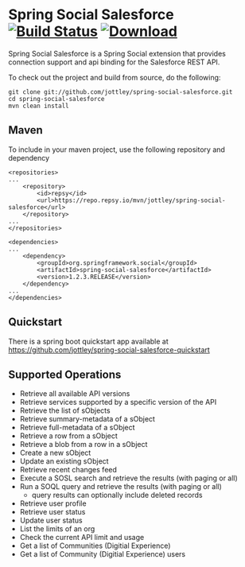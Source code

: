 # Spring Social Salesforce [![Build Status](https://travis-ci.org/jottley/spring-social-salesforce.svg?branch=master)](https://travis-ci.org/jottley/spring-social-salesforce) [ ![Download](https://panel.repsy.io/mvn/jottley/spring-social-salesforce/org/springframework/social/spring-social-salesforce/1.2.3.RELEASE) ](https://panel.repsy.io/mvn/jottley/spring-social-salesforce/org/springframework/social/spring-social-salesforce/1.2.3.RELEASE)

Spring Social Salesforce is a Spring Social extension that provides connection support and api binding for the Salesforce
REST API.

To check out the project and build from source, do the following:

    git clone git://github.com/jottley/spring-social-salesforce.git
    cd spring-social-salesforce
    mvn clean install
    
## Maven
To include in your maven project, use the following repository and dependency

    <repositories>
    ...
        <repository>
            <id>repsy</id>
            <url>https://repo.repsy.io/mvn/jottley/spring-social-salesforce</url>
        </repository>
    ...
    </repositories>
    
    <dependencies>
    ...
        <dependency>
            <groupId>org.springframework.social</groupId>
            <artifactId>spring-social-salesforce</artifactId>
            <version>1.2.3.RELEASE</version>
        </dependency>
    ...
    </dependencies>
    
## Quickstart
There is a spring boot quickstart app available at https://github.com/jottley/spring-social-salesforce-quickstart

## Supported Operations
 - Retrieve all available API versions
 - Retrieve services supported by a specific version of the API
 - Retrieve the list of sObjects
 - Retrieve summary-metadata of a sObject
 - Retrieve full-metadata of a sObject
 - Retrieve a row from a sObject
 - Retrieve a blob from a row in a sObject
 - Create a new sObject
 - Update an existing sObject
 - Retrieve recent changes feed
 - Execute a SOSL search and retrieve the results (with paging or all)
 - Run a SOQL query and retrieve the results (with paging or all)
   - query results can optionally include deleted records
 - Retrieve user profile
 - Retrieve user status
 - Update user status
 - List the limits of an org
 - Check the current API limit and usage
 - Get a list of Communities (Digitial Experience)
 - Get a list of Community (Digitial Experience) users 
